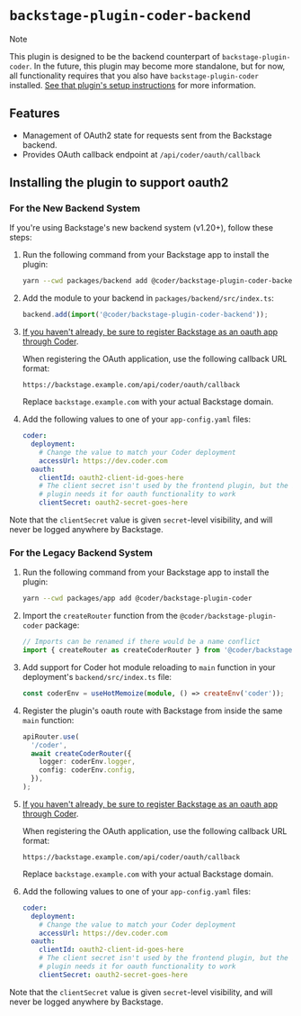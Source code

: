 # `backstage-plugin-coder-backend`

> [!NOTE]
> This plugin is designed to be the backend counterpart of `backstage-plugin-coder`. In the future, this plugin may become more standalone, but for now, all functionality requires that you also have `backstage-plugin-coder` installed. [See that plugin's setup instructions](../backstage-plugin-coder/README.md#setup) for more information.

## Features

- Management of OAuth2 state for requests sent from the Backstage backend.
- Provides OAuth callback endpoint at `/api/coder/oauth/callback`

## Installing the plugin to support oauth2

### For the New Backend System

If you're using Backstage's new backend system (v1.20+), follow these steps:

1. Run the following command from your Backstage app to install the plugin:
   ```bash
   yarn --cwd packages/backend add @coder/backstage-plugin-coder-backend
   ```
2. Add the module to your backend in `packages/backend/src/index.ts`:
   ```ts
   backend.add(import('@coder/backstage-plugin-coder-backend'));
   ```
3. [If you haven't already, be sure to register Backstage as an oauth app through Coder](https://coder.com/docs/admin/integrations/oauth2-provider).
   
   When registering the OAuth application, use the following callback URL format:
   ```
   https://backstage.example.com/api/coder/oauth/callback
   ```
   Replace `backstage.example.com` with your actual Backstage domain.

4. Add the following values to one of your `app-config.yaml` files:
   ```yaml
   coder:
     deployment:
       # Change the value to match your Coder deployment
       accessUrl: https://dev.coder.com
     oauth:
       clientId: oauth2-client-id-goes-here
       # The client secret isn't used by the frontend plugin, but the backend
       # plugin needs it for oauth functionality to work
       clientSecret: oauth2-secret-goes-here
   ```

Note that the `clientSecret` value is given `secret`-level visibility, and will never be logged anywhere by Backstage.

### For the Legacy Backend System

1. Run the following command from your Backstage app to install the plugin:
   ```bash
   yarn --cwd packages/app add @coder/backstage-plugin-coder
   ```
2. Import the `createRouter` function from the `@coder/backstage-plugin-coder` package:
   ```ts
   // Imports can be renamed if there would be a name conflict
   import { createRouter as createCoderRouter } from '@coder/backstage-plugin-coder-backend';
   ```
3. Add support for Coder hot module reloading to `main` function in your deployment's `backend/src/index.ts` file:
   ```ts
   const coderEnv = useHotMemoize(module, () => createEnv('coder'));
   ```
4. Register the plugin's oauth route with Backstage from inside the same `main` function:
   ```ts
   apiRouter.use(
     '/coder',
     await createCoderRouter({
       logger: coderEnv.logger,
       config: coderEnv.config,
     }),
   );
   ```
5. [If you haven't already, be sure to register Backstage as an oauth app through Coder](https://coder.com/docs/admin/integrations/oauth2-provider).
   
   When registering the OAuth application, use the following callback URL format:
   ```
   https://backstage.example.com/api/coder/oauth/callback
   ```
   Replace `backstage.example.com` with your actual Backstage domain.

6. Add the following values to one of your `app-config.yaml` files:
   ```yaml
   coder:
     deployment:
       # Change the value to match your Coder deployment
       accessUrl: https://dev.coder.com
     oauth:
       clientId: oauth2-client-id-goes-here
       # The client secret isn't used by the frontend plugin, but the backend
       # plugin needs it for oauth functionality to work
       clientSecret: oauth2-secret-goes-here
   ```

Note that the `clientSecret` value is given `secret`-level visibility, and will never be logged anywhere by Backstage.
